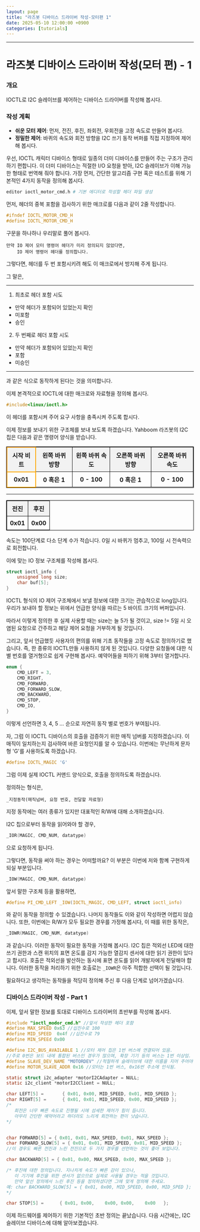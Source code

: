 ```yaml
---
layout: page
title: "라즈봇 디바이스 드라이버 작성-모터편 1" 
date: 2025-05-10 12:00:00 +0900
categories: [tutorials]
---
```


---

# 라즈봇 디바이스 드라이버 작성(모터 편) - 1

### 개요
IOCTL로 I2C 슬레이브를 제어하는 디바이스 드라이버를 작성해 봅시다.

### 작성 계획
* **쉬운 모터 제어**: 먼저, 전진, 후진, 좌회전, 우회전을 고정 속도로 만들어 봅시다.
* **정밀한 제어**: 바퀴의 속도와 회전 방향을 I2C 쓰기 동작 버퍼를 직접 지정하여 제어해 봅시다.

우선, IOCTL 캐릭터 디바이스 형태로 일종의 더미 디바이스를 만들어 주는 구조가 관리하기 편합니다.
이 더미 디바이스는 적절한 I/O 요청을 받아, I2C 슬레이브가 이해 가능한 형태로 번역해 줘야 합니다.
가장 먼저, 간단한 알고리즘 구현 혹은 테스트를 위해 기본적인 4가지 동작을 정의해 봅시다.

```bash
editor ioctl_motor_cmd.h # 기본 에디터로 작성할 헤더 파일 생성
```

먼저, 헤더의 중복 포함을 검사하기 위한 매크로를 다음과 같이 2줄 작성합니다.

```c
#ifndef IOCTL_MOTOR_CMD_H
#define IOCTL_MOTOR_CMD_H
```

구문을 하나하나 우리말로 풀어 봅시다.
```text
만약 IO 제어 모터 명령어 헤더가 미리 정의되지 않았다면,
    IO 제어 명령어 헤더를 정의합니다.
```

그렇다면, 헤더를 두 번 포함시키려 해도 이 매크로에서 방지해 주게 됩니다.

그 말은,

---

1. 최초로 헤더 포함 시도
 - 만약 헤더가 포함되어 있었는지 확인
 - 미포함
 - 승인

2. 두 번째로 헤더 포함 시도
 - 만약 헤더가 포함되어 있었는지 확인
 - 포함
 - 미승인

---

과 같은 식으로 동작하게 된다는 것을 의미합니다.

이제 본격적으로 IOCTL에 대한 매크로와 자료형을 정의해 봅시다.

```c
#include<linux/ioctl.h>
```

이 헤더를 포함시켜 주어 요구 사항을 충족시켜 주도록 합시다.

이제 정보를 보내기 위한 구조체를 보내 보도록 하겠습니다.
Yahboom 라즈봇의 I2C 칩은 다음과 같은 명령어 양식을 받습니다.

<div style="text-align: center;">
  <table style="border-collapse: collapse; width: 100%; border: 1px solid black;">
    <thead style="background-color: #f2f2f2;">
    <tr>
      <th style="border: 2px solid orange; padding: 8px; text-align: center;">시작 비트</th>
      <th style="border: 1px solid black; padding: 8px; text-align: center;">왼쪽 바퀴 방향</th>
      <th style="border: 1px solid black; padding: 8px; text-align: center;">왼쪽 바퀴 속도</th>
      <th style="border: 1px solid black; padding: 8px; text-align: center;">오른쪽 바퀴 방향</th>
      <th style="border: 1px solid black; padding: 8px; text-align: center;">오른쪽 바퀴 속도</th>
    </tr>
    </thead>
    <tbody>
      <tr>
        <th style="border: 2px solid orange; padding: 8px; text-align: center;"> 0x01 </th>
        <th style="border: 1px solid black; padding: 8px; text-align: center;"> 0 혹은 1 </th>
        <th style="border: 1px solid black; padding: 8px; text-align: center;"> 0 - 100 </th>
        <th style="border: 1px solid black; padding: 8px; text-align: center;"> 0 혹은 1 </th>
        <th style="border: 1px solid black; padding: 8px; text-align: center;"> 0 - 100 </th>
      </tr>
    </tbody>
  </table>
</div>

--------

<div style="text-align: center;">
  <table style="border-collapse: collapse; width: 100%; border: 1px solid black;">
    <thead style="background-color: #f2f2f2;">
    <tr>
      <th style="border: 1px solid black; padding: 8px; text-align: center;">전진</th>
      <th style="border: 1px solid black; padding: 8px; text-align: center;">후진</th>
    </tr>
    </thead>
    <tbody>
    <tr>
      <th style="border: 1px solid black; padding: 8px; text-align: center;">0x01</th>
      <th style="border: 1px solid black; padding: 8px; text-align: center;">0x00</th>
    </tr>
    </tbody>
  </table>
</div>

속도는 100단계로 다소 단계 수가 적습니다.
0일 시 바퀴가 멈추고, 100일 시 전속력으로 회전합니다.


이에 맞는 IO 정보 구조체를 작성해 봅시다.

```c
struct ioctl_info {
    unsigned long size;
    char buf[5];
}
```
IOCTL 형식의 IO 제어 구조체에서 보낼 정보에 대한 크기는 관습적으로 long입니다.
우리가 보내야 할 정보는 위에서 언급한 양식을 따르는 5 바이트 크기의 버퍼입니다.

따라서 이렇게 정의한 후 실제 사용할 때는 size는 늘 5가 될 것이고, size != 5일 시 오염된 요청으로 간주하고 해당 제어 요청을 거부하게 될 것입니다.

그리고, 앞서 언급했듯 사용자의 편의를 위해 기초 동작들을 고정 속도로 정의하기로 했습니다.
즉, 한 종류의 IOCTL만들 사용하지 않게 된 것입니다.
다양한 요청들에 대한 식별 번호를 열거형으로 쉽게 구현해 봅시다.
예약어들을 피하기 위해 3부터 열거합니다.
```c
enum {
    CMD_LEFT = 3,
    CMD_RIGHT,
    CMD_FORWARD,
    CMD_FORWARD_SLOW,
    cMD_BACKWARD,
    CMD_STOP,
    CMD_IO,
}
```

이렇게 선언하면 3, 4, 5 ... 순으로 자연히 동작 별로 번호가 부여됩니다.

자, 그럼 이 IOCTL 디바이스의 호출을 검증하기 위한 매직 넘버를 지정하겠습니다.
이 매직이 일치하는지 검사하여 바른 요청인지를 알 수 있습니다.
이번에는 무난하게 문자형 'G'를 사용하도록 하겠습니다.

```c
#define IOCTL_MAGIC 'G'
```

그럼 이제 실제 IOCTL 커맨드 양식으로, 호출을 정의하도록 하겠습니다.

정의하는 형식은,

`_지정동작(매직넘버, 요청 번호, 전달할 자료형)`

지정 동작에는 여러 종류가 있지만 대표적인 R/W에 대해 소개하겠습니다.

I2C 칩으로부터 동작을 읽어와야 할 경우, 
```c
_IOR(MAGIC, CMD_NUM, datatype)
```
으로 요청하게 됩니다.

그렇다면, 동작을 써야 하는 경우는 어떠할까요?
이 부분은 이번에 저와 함꼐 구현하게 되실 부분입니다.
```c
_IOW(MAGIC, CMD_NUM, datatype)
```
앞서 말한 구조체 등을 활용하면,
```c
#define PI_CMD_LEFT _IOW(IOCTL_MAGIC, CMD_LEFT, struct ioctl_info)
```
와 같이 동작을 정의할 수 있겠습니다.
나머지 동작들도 이와 같이 작성하면 어렵지 않습니다.
또한, 이번에는 R/W가 모두 필요한 경우를 가정해 봅시다,
이 때를 위한 동작은,
```c
_IOWR(MAGIC, CMD_NUM, datatype)
```
과 같습니다.
이러한 동작이 필요한 동작을 가정해 봅시다.
I2C 칩은 적외선 LED에 대한 쓰기 권한과 스캔 위치의 표면 온도를 감지 가능한 열감지 센서에 대한 읽기 권한이 있다고 합시다.
호출은 적외선을 발산하는 동시에 표면 온도를 읽어 개발자에게 전달해야 합니다.
이러한 동작을 처리하기 위한 호출로는 `_IOWR`은 아주 적합한 선택이 될 것입니다. 

필요하다고 생각하는 동작들을 적당히 정의해 주신 후 다음 단계로 넘어가겠습니다.

### 디바이스 드라이버 작성 - Part 1

이제, 앞서 말한 정보를 토대로 디바이스 드라이버의 초반부를 작성해 봅시다.

```c
#include "ioctl_modor_cmd.h" //앞서 작성한 헤더 포함
#define MAX_SPEED 0x63 //십진수로 100
#define MID_SPEED  0x4f //십진수로 79
#define MIN_SPEEd 0x00

#define I2C_BUS_AVAILABLE 1 //모터 제어 칩은 1번 버스에 연결되어 있음.
//주로 0번은 보드 내에 통합된 버스인 경우가 많으며, 확장 기기 등의 버스는 1번 이상임.
#define SLAVE_DEV_NAME "MOTORDEV" //적절하게 슬레이브에 대한 이름을 지어 주어야 함.
#define MOTOR_SLAVE_ADDR 0x16 //모터는 1번 버스, 0x16번 주소에 인식됨.

static struct i2c_adapter *motorI2CAdapter = NULL;
static i2c_client *motorI2CClient = NULL;

char LEFT[5] =       { 0x01, 0x00, MID_SPEED, 0x01, MID_SPEED };
char RIGHT[5] =      { 0x01, 0x01, MID_SPEED, 0x00, MID_SPEED }; 
/*
   회전은 너무 빠른 속도로 진행될 시에 섬세한 제어가 힘이 듭니다.
   아무리 간단한 예약어라고 하더라도 느리게 회전하는 편이 낫습니다.
*/


char FORWARD[5] = { 0x01, 0x01, MAX_SPEED, 0x01, MAX_SPEED };
char FORWARD_SLOW[5] = { 0x01, 0x01, MID_SPEED, 0x01, MID_SPEED };
//이 경우도 빠른 전진과 느린 전진으로 두 가지 경우를 선언하는 것이 좋아 보입니다.

char BACKWARD[5] = { 0x01, 0x00, MAX_SPEED, 0x00, MAX_SPEED };

/* 후진에 대한 정의입니다. 지나치게 속도가 빠른 감이 있으나, 
   이 기기에 후진을 위한 센서가 없으므로 실제로 사용될 경우는 적을 것입니다.
   만약 앞선 정의에서 느린 후진 등을 정의하셨다면 그에 맞게 정의해 주세요.
예: char BACKWARD_SLOW[5] = { 0x01, 0x00, MID_SPEED, 0x00, MID_SPED };
*/

char STOP[5] =      { 0x01, 0x00,    0x00, 0x00,    0x00   };

```

이제 하드웨어를 제어하기 위한 기본적인 초반 정의는 끝났습니다.
다음 시간에는, I2C 슬레이브 디바이스에 대해 알아보겠습니다.
